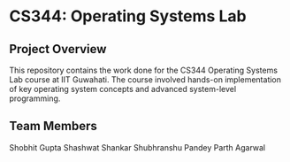 # CS344: Operating Systems Lab
## Project Overview
This repository contains the work done for the CS344 Operating Systems Lab course at IIT Guwahati. The course involved hands-on implementation of key operating system concepts and advanced system-level programming.

## Team Members
Shobhit Gupta
Shashwat Shankar
Shubhranshu Pandey
Parth Agarwal
